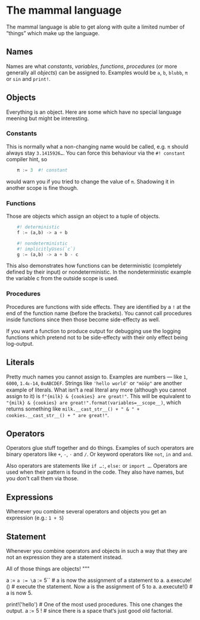 # The mammal language

The mammal language is able to get along with quite a limited number of “things” which make up the language.

## Names

Names are what *constants*, *variables*, *functions*, *procedures* (or more generally all *objects*)
can be assigned to.
Examples would be `a`, `b`, `blubb`, `π` or `sin` and `print!`.


## Objects

Everything is an object. Here are some which have no special language meening but might be interesting.

### Constants

This is normally what a non-changing name would be called, e.g. `π` should always stay `3.1415926…`.
You can force this behaviour via the `#! constant` compiler hint, so
```python
    π := 3  #! constant
```
would warn you if you tried to change the value of `π`.
Shadowing it in another scope is fine though.

### Functions

Those are objects which assign an object to a tuple of objects.
```python
    #! deterministic
    f := (a,b) -> a + b

    #! nondeterministic
    #! implicitlyUses(`c`)
    g := (a,b) -> a + b - c
```
This also demonstrates how functions can be deterministic (completely defined by their input) or nondeterministic.
In the nondeterministic example the variable c from the outside scope is used.


### Procedures

Procedures are functions with side effects.
They are identified by a `!` at the end of the function name (before the brackets).
You cannot call procedures inside functions since then those become side-effecty as well.

If you want a function to produce output for debugging use the logging functions which pretend not to be
side-effecty with their only effect being log-output.


## Literals

Pretty much names you cannot assign to. Examples are numbers — like `1`, `6000`, `1.4ᴇ-14`, `0xABCDEF`.
Strings like `'hello world'` or `"mööp"` are another example of literals.
What isn’t a real literal any more (although you cannot assign to it) is
`f"{milk} & {cookies} are great!"`.
This will be equivalent to `"{milk} & {cookies} are great!".format(variables=__scope__)`,
which returns something like `milk.__cast_str__() + " & " + cookies.__cast_str__() + " are great!"`.


## Operators

Operators glue stuff together and do things. Examples of such operators are binary operators like
`+`, `-`, `⋅` and `/`. Or keyword operators like `not`, `in` and `and`.

Also operators are statements like `if …:`, `else:` or `import …`.
Operators are used when their pattern is found in the code. They also have names, but you don't call them via those.


## Expressions

Whenever you combine several operators and objects you get an expression (e.g.: `1 + 5`)


## Statement

Whenever you combine operators and objects in such a way that they are not an expression they are a statement instead.


All of those things are objects!
"""

a := `a := \`a := 5\``  # a is now the assignment of a statement to a.
a.execute!()  # execute the statement. Now a is the assignment of 5 to a.
a.execute!()  # a is now 5.

print!('hello')  # One of the most used procedures. This one changes the output.
a := 5 !  # since there is a space that‘s just good old factorial.
